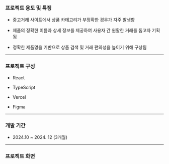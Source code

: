 ### 프로젝트 용도 및 특징
* 중고거래 사이트에서 상품 카테고리가 부정확한 경우가 자주 발생함

* 제품의 정확한 이름과 상세 정보를 제공하여 사용자 간 원활한 거래를 돕고자 기획됨

* 정확한 제품명을 기반으로 상품 검색 및 거래 편의성을 높이기 위해 구상됨

---------------------------------------------------------------------

### 프로젝트 구성
* React

* TypeScript

* Vercel

* Figma

--------------------------------------------------------------------

### 개발 기간

* 2024.10 ~ 2024. 12 (3개월)

---------------------------------------------------------------------

### 프로젝트 화면






















